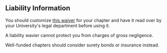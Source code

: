 Liability Information
---------------------

You should customize [this waiver](https://github.com/CollHome/collhome-resources/blob/master/Start%20a%20CollHome/Liability%20information/Standard%20Liability%20Waiver%20Release%20Form.pdf) for your chapter and have it
read over by your University's legal department before using it.

A liability wavier cannot protect you from charges of gross negligence.

Well-funded chapters should consider surety bonds or insurance instead.
